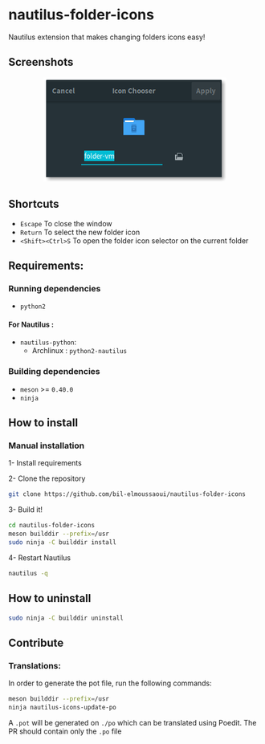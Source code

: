 # nautilus-folder-icons

Nautilus extension that makes changing folders icons easy!




## Screenshots

<div align="center"><img src="screenshots/screenshot1.png" alt="Preview" /></div>

## Shortcuts

- `Escape` To close the window
- `Return` To select the new folder icon
- `<Shift><Ctrl>S` To open the folder icon selector on the current folder


## Requirements:

### Running dependencies

- `python2`

#### For Nautilus :

- `nautilus-python`:
  - Archlinux : `python2-nautilus`

### Building dependencies

- `meson` >= `0.40.0`
- `ninja`

## How to install
### Manual installation

1- Install requirements

2- Clone the repository

```bash
git clone https://github.com/bil-elmoussaoui/nautilus-folder-icons
```

3- Build it!

```bash
cd nautilus-folder-icons
meson builddir --prefix=/usr
sudo ninja -C builddir install
```


4- Restart Nautilus

```bash
nautilus -q
```

## How to uninstall

```bash
sudo ninja -C builddir uninstall
```

## Contribute 

### Translations:

In order to generate the pot file, run the following commands:

```bash
meson builddir --prefix=/usr
ninja nautilus-icons-update-po                  
```

A `.pot` will be generated on `./po` which can be translated using Poedit. The PR should contain only the `.po` file
